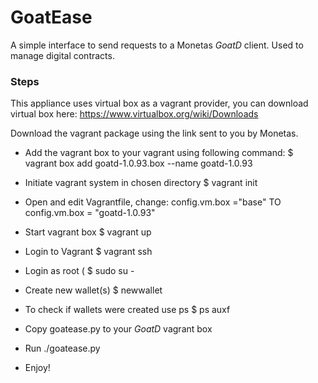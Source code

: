 # GoatEase
A simple interface to send requests to a Monetas *GoatD* client. Used to manage digital contracts.

### Steps
This appliance uses virtual box as a vagrant provider, you can download virtual box here: https://www.virtualbox.org/wiki/Downloads 

Download the vagrant package using the link sent to you by Monetas. 

- Add the vagrant box to your vagrant using following command: 
$ vagrant box add goatd-1.0.93.box --name goatd-1.0.93

- Initiate vagrant system in chosen directory
$ vagrant init

- Open  and edit Vagrantfile, change: config.vm.box  ="base" TO config.vm.box = "goatd-1.0.93"

- Start vagrant box
$ vagrant up

- Login to Vagrant
$ vagrant ssh

- Login as root (
$ sudo su - 

- Create new wallet(s)
$ newwallet

- To check if wallets were created use ps
$ ps auxf  

- Copy goatease.py to your *GoatD* vagrant box
- Run ./goatease.py
- Enjoy!
